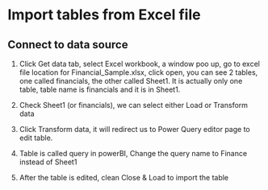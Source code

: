 # Import tables from Excel file

## Connect to data source
1. Click Get data tab, select Excel workbook, a window poo up,  go to excel file location for Financial_Sample.xlsx, click open, you can see 2 tables, one called financials, the other called Sheet1. It is actually only one table, table name is financials and it is in Sheet1. 

2. Check Sheet1 (or financials), we can select either Load or Transform data

3. Click Transform data, it will redirect us to Power Query editor page to edit table. 

4. Table is called query in powerBI, Change the query name to Finance instead of Sheet1

5. After the table is edited, clean Close & Load to import the table

   

